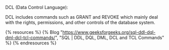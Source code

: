 DCL (Data Control Language):

DCL includes commands such as GRANT and REVOKE which mainly deal with the rights, permissions, and other controls of the database system.

{% resources %}
  {% Blog "https://www.geeksforgeeks.org/sql-ddl-dql-dml-dcl-tcl-commands/", "SQL | DDL, DQL, DML, DCL and TCL Commands" %}
{% endresources %}
